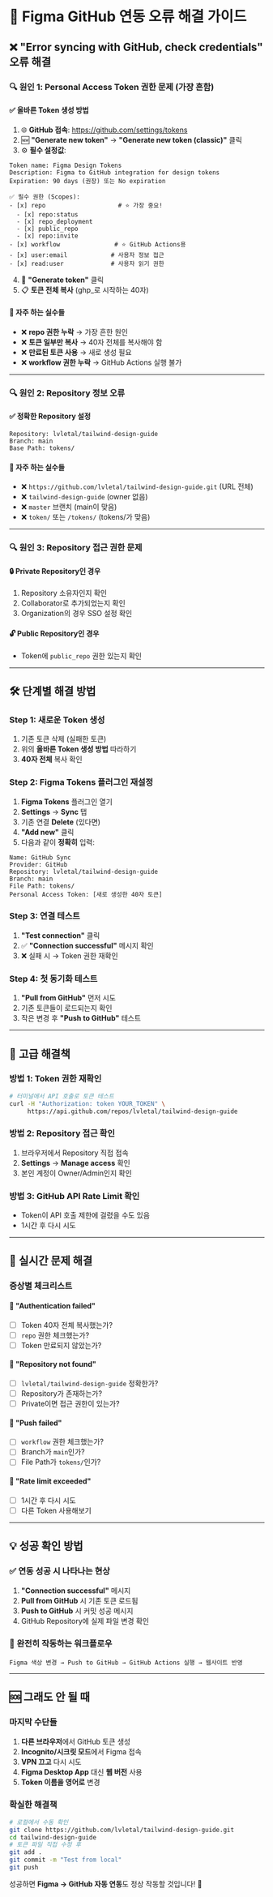 # 🚨 Figma GitHub 연동 오류 해결 가이드

## ❌ **"Error syncing with GitHub, check credentials"** 오류 해결

### 🔍 **원인 1: Personal Access Token 권한 문제 (가장 흔함)**

#### ✅ **올바른 Token 생성 방법**
1. 🌐 **GitHub 접속**: https://github.com/settings/tokens
2. 🆕 **"Generate new token"** → **"Generate new token (classic)"** 클릭
3. ⚙️ **필수 설정값**:

```
Token name: Figma Design Tokens
Description: Figma to GitHub integration for design tokens
Expiration: 90 days (권장) 또는 No expiration

✅ 필수 권한 (Scopes):
- [x] repo                    # ⭐ 가장 중요!
  - [x] repo:status
  - [x] repo_deployment  
  - [x] public_repo
  - [x] repo:invite
- [x] workflow               # ⭐ GitHub Actions용
- [x] user:email            # 사용자 정보 접근
- [x] read:user             # 사용자 읽기 권한
```

4. 🔐 **"Generate token"** 클릭
5. 📋 **토큰 전체 복사** (ghp_로 시작하는 40자)

#### 🚨 **자주 하는 실수들**
- ❌ **repo 권한 누락** → 가장 흔한 원인
- ❌ **토큰 일부만 복사** → 40자 전체를 복사해야 함
- ❌ **만료된 토큰 사용** → 새로 생성 필요
- ❌ **workflow 권한 누락** → GitHub Actions 실행 불가

---

### 🔍 **원인 2: Repository 정보 오류**

#### ✅ **정확한 Repository 설정**
```
Repository: lvletal/tailwind-design-guide
Branch: main
Base Path: tokens/
```

#### 🚨 **자주 하는 실수들**
- ❌ `https://github.com/lvletal/tailwind-design-guide.git` (URL 전체)
- ❌ `tailwind-design-guide` (owner 없음)
- ❌ `master` 브랜치 (main이 맞음)
- ❌ `token/` 또는 `/tokens/` (tokens/가 맞음)

---

### 🔍 **원인 3: Repository 접근 권한 문제**

#### 🔒 **Private Repository인 경우**
1. Repository 소유자인지 확인
2. Collaborator로 추가되었는지 확인
3. Organization의 경우 SSO 설정 확인

#### 🔓 **Public Repository인 경우**
- Token에 `public_repo` 권한 있는지 확인

---

## 🛠️ **단계별 해결 방법**

### **Step 1: 새로운 Token 생성**
1. 기존 토큰 삭제 (실패한 토큰)
2. 위의 **올바른 Token 생성 방법** 따라하기
3. **40자 전체** 복사 확인

### **Step 2: Figma Tokens 플러그인 재설정**
1. **Figma Tokens** 플러그인 열기
2. **Settings** → **Sync** 탭
3. 기존 연결 **Delete** (있다면)
4. **"Add new"** 클릭
5. 다음과 같이 **정확히** 입력:

```
Name: GitHub Sync
Provider: GitHub
Repository: lvletal/tailwind-design-guide
Branch: main
File Path: tokens/
Personal Access Token: [새로 생성한 40자 토큰]
```

### **Step 3: 연결 테스트**
1. **"Test connection"** 클릭
2. ✅ **"Connection successful"** 메시지 확인
3. ❌ 실패 시 → Token 권한 재확인

### **Step 4: 첫 동기화 테스트**
1. **"Pull from GitHub"** 먼저 시도
2. 기존 토큰들이 로드되는지 확인
3. 작은 변경 후 **"Push to GitHub"** 테스트

---

## 🔧 **고급 해결책**

### **방법 1: Token 권한 재확인**
```bash
# 터미널에서 API 호출로 토큰 테스트
curl -H "Authorization: token YOUR_TOKEN" \
     https://api.github.com/repos/lvletal/tailwind-design-guide
```

### **방법 2: Repository 접근 확인**
1. 브라우저에서 Repository 직접 접속
2. **Settings** → **Manage access** 확인
3. 본인 계정이 Owner/Admin인지 확인

### **방법 3: GitHub API Rate Limit 확인**
- Token이 API 호출 제한에 걸렸을 수도 있음
- 1시간 후 다시 시도

---

## 📱 **실시간 문제 해결**

### **증상별 체크리스트**

#### 🔴 **"Authentication failed"**
- [ ] Token 40자 전체 복사했는가?
- [ ] `repo` 권한 체크했는가?
- [ ] Token 만료되지 않았는가?

#### 🔴 **"Repository not found"**
- [ ] `lvletal/tailwind-design-guide` 정확한가?
- [ ] Repository가 존재하는가?
- [ ] Private이면 접근 권한이 있는가?

#### 🔴 **"Push failed"**
- [ ] `workflow` 권한 체크했는가?
- [ ] Branch가 `main`인가?
- [ ] File Path가 `tokens/`인가?

#### 🔴 **"Rate limit exceeded"**
- [ ] 1시간 후 다시 시도
- [ ] 다른 Token 사용해보기

---

## 💡 **성공 확인 방법**

### ✅ **연동 성공 시 나타나는 현상**
1. **"Connection successful"** 메시지
2. **Pull from GitHub** 시 기존 토큰 로드됨
3. **Push to GitHub** 시 커밋 성공 메시지
4. GitHub Repository에 실제 파일 변경 확인

### 🎯 **완전히 작동하는 워크플로우**
```
Figma 색상 변경 → Push to GitHub → GitHub Actions 실행 → 웹사이트 반영
```

---

## 🆘 **그래도 안 될 때**

### **마지막 수단들**
1. **다른 브라우저**에서 GitHub 토큰 생성
2. **Incognito/시크릿 모드**에서 Figma 접속
3. **VPN 끄고** 다시 시도
4. **Figma Desktop App** 대신 **웹 버전** 사용
5. **Token 이름을 영어로** 변경

### **확실한 해결책**
```bash
# 로컬에서 수동 확인
git clone https://github.com/lvletal/tailwind-design-guide.git
cd tailwind-design-guide
# 토큰 파일 직접 수정 후
git add .
git commit -m "Test from local"
git push
```

성공하면 **Figma → GitHub 자동 연동**도 정상 작동할 것입니다! 🚀 